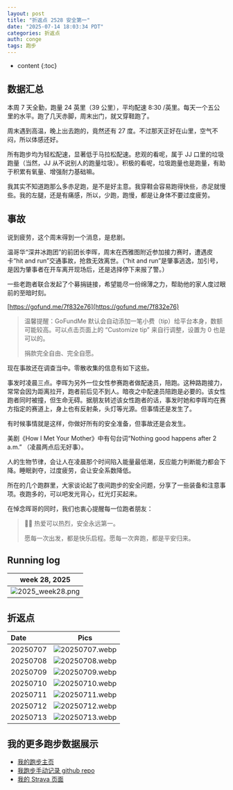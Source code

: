 ```yaml
---
layout: post
title: "折返点 2528 安全第一"
date: "2025-07-14 18:03:34 PDT"
categories: 折返点
auth: conge
tags: 跑步
---
```

* content
{:toc}

## 数据汇总

本周 7 天全勤，跑量 24 英里（39 公里），平均配速 8:30 /英里。每天一个五公里的水平。跑了几天赤脚，周末出门，就又穿鞋跑了。

周末遇到高温，晚上出去跑的，竟然还有 27 度。不过那天正好在山里，空气不闷，所以体感还好。




所有跑步均为轻松配速，显著低于马拉松配速。悲观的看呢，属于 JJ 口里的垃圾跑量（当然，JJ 从不说别人的跑量垃圾）。积极的看呢，垃圾跑量也是跑量，有助于积累有氧量、增强耐力基础嘛。
  
我其实不知道跑那么多赤足跑，是不是好主意。我穿鞋会容易跑得快些，赤足就慢些。我的左腿，还是有痛感，所以，少跑，跑慢，都是让身体不要过度疲劳。

## 事故

说到疲劳，这个周末得到一个消息，是悲剧。

温哥华“深井冰跑团”的前团长李晖，周末在西雅图附近参加接力赛时，遭遇皮卡“hit and run”交通事故，抢救无效离世。（“hit and run”是肇事逃逸，加引号，是因为肇事者在开车离开现场后，还是选择停下来报了警。）

一些老跑者联合发起了个募捐链接，希望能尽一份绵薄之力，帮助他的家人度过眼前的至暗时刻。

[https://gofund.me/7f832e76](https://gofund.me/7f832e76)

> 温馨提醒：GoFundMe 默认会自动添加一笔小费（tip）给平台本身，数额可能较高。可以点击页面上的 “Customize tip” 来自行调整，设置为 0 也是可以的。
>
> 捐款完全自由、完全自愿。

现在事故还在调查当中。零散收集的信息有如下这些。

事发时凌晨三点。李晖为另外一位女性参赛跑者做配速员，陪跑。这种路跑接力，常常会因为距离拉开，跑者前后见不到人。暗夜之中配速员陪跑是必要的。该女性跑者同时被撞，但生命无碍。据朋友转述该女性跑者的话，事发时她和李晖均在赛方指定的赛道上，身上也有反射条，头灯等光源。但事情还是发生了。

有时候事情就是这样，你做好所有的安全准备，但事故还是会发生。

美剧《How I Met Your Mother》中有句台词“Nothing good happens after 2 a.m.” （凌晨两点后无好事）。

人的生物节律，会让人在凌晨那个时间陷入能量最低潮，反应能力判断能力都会下降。睡眠剥夺，过度疲劳，会让安全系数降低。

所在的几个跑群里，大家谈论起了夜间跑步的安全问题，分享了一些装备和注意事项。夜跑多的，可以吧发光背心，红光灯买起来。

在悼念晖哥的同时，我们也衷心提醒每一位跑者朋友：

> 🏃‍♂️ 热爱可以热烈，安全永远第一。
>
> 愿每一次出发，都是快乐启程。愿每一次奔跑，都是平安归来。

## Running log

|                             week 28, 2025                              |
| :--------------------------------------------------------------------: |
| ![2025_week28.png](https://s2.loli.net/2025/07/19/HgCpOvmJshRjGBx.png) |

## 折返点

| Date     |                                Pics                                   |
| :------- | :-------------------------------------------------------------------: |
| 20250707 | ![20250707.webp](https://s2.loli.net/2025/07/19/UBtn317eyaAYNlL.webp) |
| 20250708 | ![20250708.webp](https://s2.loli.net/2025/07/19/53emA1H2iSpjfnu.webp) |
| 20250709 | ![20250709.webp](https://s2.loli.net/2025/07/19/oqi3RsgwOrH7Sev.webp) |
| 20250710 | ![20250710.webp](https://s2.loli.net/2025/07/19/i3ukZ97ROBrp1lN.webp) |
| 20250711 | ![20250711.webp](https://s2.loli.net/2025/07/19/gFaoD1C4sBwn59d.webp) |
| 20250712 | ![20250712.webp](https://s2.loli.net/2025/07/19/tdbNcCHfsgkrRhW.webp) |
| 20250713 | ![20250713.webp](https://s2.loli.net/2025/07/19/GFIJNregzXbt73m.webp) |

## 我的更多跑步数据展示

*   [我的跑步主页](https://conge.livingwithfcs.org/running_page/)
*   [我跑步手动记录 github repo](https://github.com/conge/RunningStreak)
*   [我的 Strava 页面](https://www.strava.com/athletes/57680242)
